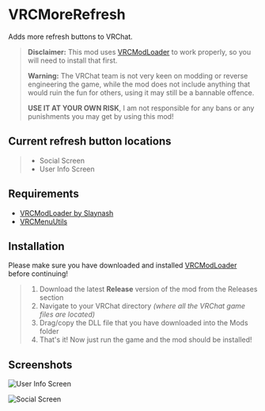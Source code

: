 # VRCMoreRefresh
Adds more refresh buttons to VRChat.

> **Disclaimer:**
> This mod uses [VRCModLoader](https://github.com/Slaynash/VRCModLoader) to work properly, so you will need to install that first.
>  
>  **Warning:**
>  The VRChat team is not very keen on modding or reverse engineering the game, while the mod does not include anything that would ruin the fun for others, using it may still be a bannable offence.
>   
>  **USE IT AT YOUR OWN RISK**, I am not responsible for any bans or any punishments you may get by using this mod!

## Current refresh button locations
> - Social Screen
> - User Info Screen

## Requirements
- [VRCModLoader by Slaynash](https://github.com/Slaynash/VRCModLoader)
- [VRCMenuUtils](https://github.com/AtiLion/VRCMenuUtils)

## Installation ##
Please make sure you have downloaded and installed [VRCModLoader](https://github.com/Slaynash/VRCModLoader) before continuing!
> 1. Download the latest **Release** version of the mod from the Releases section
> 2. Navigate to your VRChat directory *(where all the VRChat game files are located)*
> 3. Drag/copy the DLL file that you have downloaded into the Mods folder
> 4. That's it! Now just run the game and the mod should be installed!

## Screenshots
![User Info Screen](https://i.imgur.com/WmgT5bP.jpg)

![Social Screen](https://i.imgur.com/I8F94VM.png)
